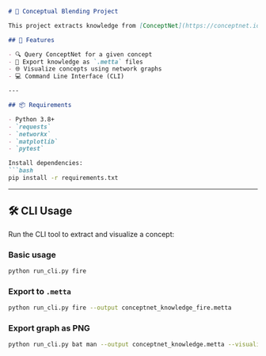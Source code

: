 
````markdown
# 🧠 Conceptual Blending Project

This project extracts knowledge from [ConceptNet](https://conceptnet.io), transforms it into `.metta` format, visualizes relationships as graphs, and provides a CLI for easy usage and testing.

## 🚀 Features

- 🔍 Query ConceptNet for a given concept
- 📄 Export knowledge as `.metta` files
- 🌐 Visualize concepts using network graphs
- 💻 Command Line Interface (CLI)

---

## 📦 Requirements

- Python 3.8+
- `requests`
- `networkx`
- `matplotlib`
- `pytest`

Install dependencies:
```bash
pip install -r requirements.txt
````

---

## 🛠️ CLI Usage

Run the CLI tool to extract and visualize a concept:

### Basic usage

```bash
python run_cli.py fire
```

### Export to `.metta`

```bash
python run_cli.py fire --output conceptnet_knowledge_fire.metta
```

### Export graph as PNG

```bash
python run_cli.py bat man --output conceptnet_knowledge.metta --visualize --export conceptnet_graph.png
```

